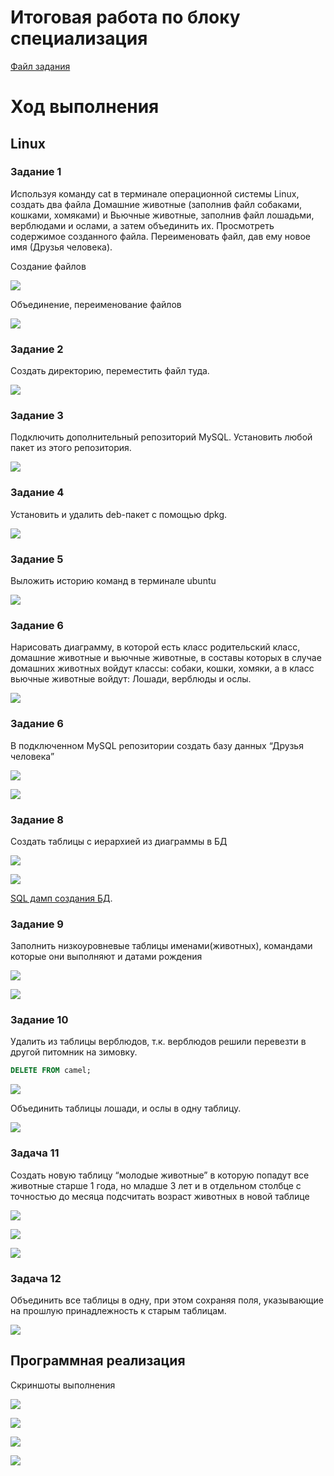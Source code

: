 # Итоговая работа по блоку специализация

<a href="task/Итоговая%20аттестация.pdf" target="_blank">Файл задания</a>

# Ход выполнения

## Linux

### Задание 1 
Используя команду cat в терминале операционной системы Linux, создать два файла Домашние животные (заполнив файл собаками, кошками, хомяками) и Вьючные животные, заполнив файл лошадьми, верблюдами и ослами, а затем объединить их. Просмотреть содержимое созданного файла. Переименовать файл, дав ему новое имя (Друзья человека).

Создание файлов

![](image/01.png)

Объединение, переименование файлов

![](image/02.png)


### Задание 2

Создать директорию, переместить файл туда. 

![](image/03.png)

### Задание 3 

Подключить дополнительный репозиторий MySQL. Установить любой пакет из этого репозитория.

![](image/04.png)

### Задание 4

Установить и удалить deb-пакет с помощью dpkg. 

![](image/05.png)

### Задание 5

Выложить историю команд в терминале ubuntu

![](image/06.png)

### Задание 6 

Нарисовать диаграмму, в которой есть класс родительский класс, домашние
животные и вьючные животные, в составы которых в случае домашних
животных войдут классы: собаки, кошки, хомяки, а в класс вьючные животные
войдут: Лошади, верблюды и ослы.

![](image/07.png)

### Задание 6

В подключенном MySQL репозитории создать базу данных “Друзья
человека”

![](image/08.png)

![](image/09.png)

### Задание 8

Создать таблицы с иерархией из диаграммы в БД

![](image/10.png)

![](image/11.png)

<a href="data/Animals.SQL" target="_blank">SQL дамп создания БД</a>.

### Задание 9

Заполнить низкоуровневые таблицы именами(животных), командами
которые они выполняют и датами рождения

![](image/12.png)

![](image/13.png)


### Задание 10

Удалить из таблицы верблюдов, т.к. верблюдов решили перевезти в другой
питомник на зимовку. 

```sql
DELETE FROM camel;
```

![](image/14.png)

Объединить таблицы лошади, и ослы в одну таблицу.

![](image/15.png)

### Задача 11

Создать новую таблицу “молодые животные” в которую попадут все
животные старше 1 года, но младше 3 лет и в отдельном столбце с точностью
до месяца подсчитать возраст животных в новой таблице

![](image/16.png)

![](image/17.png)

![](image/18.png)

### Задача 12

Объединить все таблицы в одну, при этом сохраняя поля, указывающие на
прошлую принадлежность к старым таблицам.

![](image/19.png)

## Программная реализация

Скриншоты выполнения

![](image/20.png)

![](image/21.png)

![](image/22.png)

![](image/23.png)